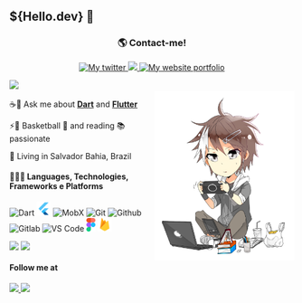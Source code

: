 ## **${Hello.dev}** **👋**

<div align='center'>
    <h3> <b> 🌎 Contact-me! </b> </h3> <p>
    <a href='https://twitter.com/feliper_dev'>
        <img src='https://img.shields.io/badge/Twitter-1DA1F2?style=for-the-badge&logo=twitter&logoColor=white' title='My twitter'>
    </a><a href='https://www.linkedin.com/in/felipe-azevedo-ribeiro/' title='My linkedin'>
        <img src='https://img.shields.io/badge/LinkedIn-0077B5?style=for-the-badge&logo=linkedin&logoColor=white' >
    </a>
    <a href='https://feliper.dev'>
        <img src='https://img.shields.io/badge/Vercel-000000?style=for-the-badge&logo=vercel&logoColor=white' title='My website portfolio'></a>
</div>

<div align="left">
    <tr>
        <td><img width="380px" src="https://github-readme-stats.vercel.app/api?username=feliper2002&theme=algolia&line"/></td>
    </tr>   
</div>

<img src='assets/chibi.png' height=300 align='right'>

☕📱 Ask me about [**Dart**](https://dart.dev) and [**Flutter**](https://flutter.dev) <p>
⚡🌴 Basketball 🏀 and reading 📚 passionate <p>
📌 Living in Salvador Bahia, Brazil


#### 👩🏻‍💻 **Languages**, **Technologies**, **Frameworks** e **Platforms**

<img src='assets/dart-logo.png' width=25 title='Dart'> <img src="assets/flutter-logo.png" width=25 title='Flutter'/> <img src='assets/mobx.png' width=26 title='MobX'> <img src="assets/git.png" width=25 title='Git'/> <img src="assets/github.png" width=25 title='Github'/> <img src="assets/gitlab.png" width=25 title='Gitlab'> <img src='assets/vscode.png' width=25 title='VS Code'> <img src='assets/figma.png' width=16 height=24 title='Figma'> <img src='assets/firebase.png' width=25 height=25>
<p>
<img src='https://img.shields.io/badge/Android-3DDC84?style=for-the-badge&logo=android&logoColor=white'> <img src='https://img.shields.io/badge/Flutter-02569B?style=for-the-badge&logo=flutter&logoColor=white'>

#### **Follow me at**
<a href="https://twitch.tv/feliper_dev">
    <img src="https://img.shields.io/badge/Twitch-9146FF?style=for-the-badge&logo=twitch&logoColor=white">
</a>
<a href="https://dev.to/feliper2002">
    <img src="https://img.shields.io/badge/dev.to-0A0A0A?style=for-the-badge&logo=devdotto&logoColor=white">
</a>